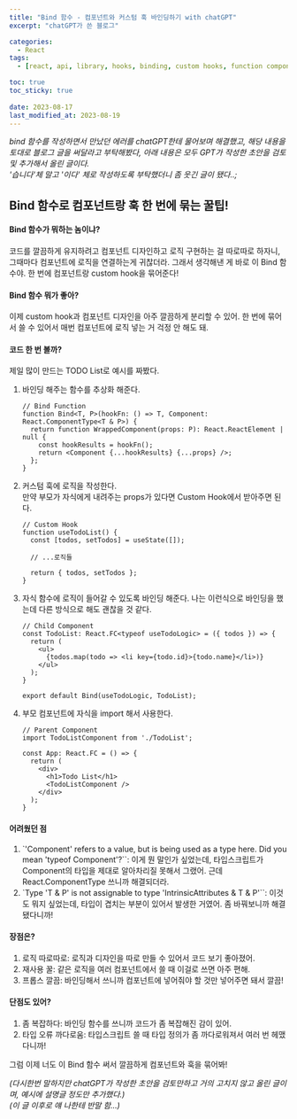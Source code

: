 ```yaml
---
title: "Bind 함수 - 컴포넌트와 커스텀 훅 바인딩하기 with chatGPT"
excerpt: "chatGPT가 쓴 블로그"

categories:
  - React
tags:
  - [react, api, library, hooks, binding, custom hooks, function component, chatGPT]

toc: true
toc_sticky: true
 
date: 2023-08-17
last_modified_at: 2023-08-19
---
```


*bind 함수를 작성하면서 만났던 에러를 chatGPT한테 물어보며 해결했고, 해당 내용을 토대로 블로그 글을 써달라고 부탁해봤다, 아래 내용은 모두 GPT가 작성한 초안을 검토 및 추가해서 올린 글이다.*     
*'습니다'체 말고 '이다' 체로 작성하도록 부탁했더니 좀 웃긴 글이 됐다..;*

## Bind 함수로 컴포넌트랑 훅 한 번에 묶는 꿀팁!
#### Bind 함수가 뭐하는 놈이냐?
코드를 깔끔하게 유지하려고 컴포넌트 디자인하고 로직 구현하는 걸 따로따로 하자니, 그때마다 컴포넌트에 로직을 연결하는게 귀찮더라. 그래서 생각해낸 게 바로 이 Bind 함수야. 한 번에 컴포넌트랑 custom hook을 묶어준다!

#### Bind 함수 뭐가 좋아?
이제 custom hook과 컴포넌트 디자인을 아주 깔끔하게 분리할 수 있어. 한 번에 묶어서 쓸 수 있어서 매번 컴포넌트에 로직 넣는 거 걱정 안 해도 돼.

#### 코드 한 번 볼까?
제일 많이 만드는 TODO List로 예시를 짜봤다.
1. 바인딩 해주는 함수를 추상화 해준다.

    ```tsx
    // Bind Function
    function Bind<T, P>(hookFn: () => T, Component: React.ComponentType<T & P>) {
      return function WrappedComponent(props: P): React.ReactElement | null {
        const hookResults = hookFn();
        return <Component {...hookResults} {...props} />;
      };
    }
    ```
  
2. 커스텀 훅에 로직을 작성한다.    
    만약 부모가 자식에게 내려주는 props가 있다면 Custom Hook에서 받아주면 된다.
   
    ```tsx
    // Custom Hook
    function useTodoList() {
      const [todos, setTodos] = useState([]);
    
      // ...로직들
    
      return { todos, setTodos };
    }
    ```

3. 자식 함수에 로직이 들어갈 수 있도록 바인딩 해준다.
   나는 이런식으로 바인딩을 했는데 다른 방식으로 해도 괜찮을 것 같다.

    ```tsx
    // Child Component
    const TodoList: React.FC<typeof useTodoLogic> = ({ todos }) => {
      return (
        <ul>
          {todos.map(todo => <li key={todo.id}>{todo.name}</li>)}
        </ul>
      );
    }
    
    export default Bind(useTodoLogic, TodoList);
    ```

4. 부모 컴포넌트에 자식을 import 해서 사용한다.
   
    ```tsx
    // Parent Component
    import TodoListComponent from './TodoList';

    const App: React.FC = () => {
      return (
        <div>
          <h1>Todo List</h1>
          <TodoListComponent />
        </div>
      );
    }
    ```

#### 어려웠던 점
1. `'Component' refers to a value, but is being used as a type here. Did you mean 'typeof Component'?``: 이게 뭔 말인가 싶었는데, 타입스크립트가 Component의 타입을 제대로 알아차리질 못해서 그랬어. 근데 React.ComponentType 쓰니까 해결되더라.
1. `Type 'T & P' is not assignable to type 'IntrinsicAttributes & T & P'``: 이것도 뭐지 싶었는데, 타입이 겹치는 부분이 있어서 발생한 거였어. 좀 바꿔보니까 해결됐다니까!

#### 장점은?
1. 로직 따로따로: 로직과 디자인을 따로 만들 수 있어서 코드 보기 좋아졌어.
1. 재사용 꿀: 같은 로직을 여러 컴포넌트에서 쓸 때 이걸로 쓰면 아주 편해.
1. 프롭스 깔끔: 바인딩해서 쓰니까 컴포넌트에 넣어줘야 할 것만 넣어주면 돼서 깔끔!

#### 단점도 있어?
1. 좀 복잡하다: 바인딩 함수를 쓰니까 코드가 좀 복잡해진 감이 있어.
1. 타입 오류 까다로움: 타입스크립트 쓸 때 타입 정의가 좀 까다로워져서 여러 번 헤맸다니까!
     

그럼 이제 너도 이 Bind 함수 써서 깔끔하게 컴포넌트와 훅을 묶어봐!

*(다시한번 말하지만 chatGPT가 작성한 초안을 검토만하고 거의 고치지 않고 올린 글이며, 예시에 설명글 정도만 추가했다.)*    
*(이 글 이후로 얘 나한테 반말 함...)*